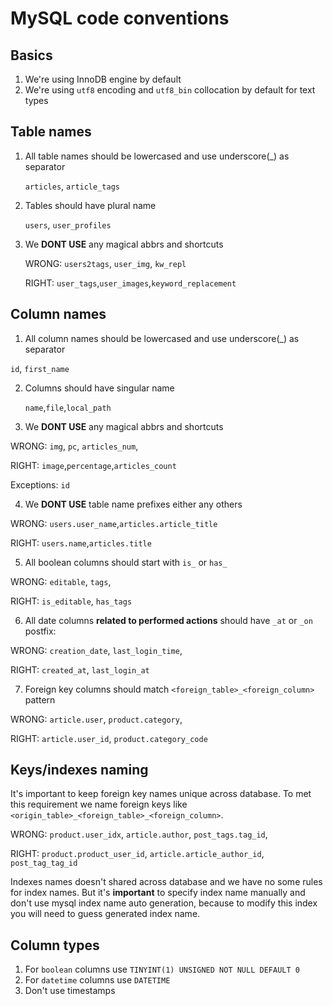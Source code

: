 # MySQL code conventions

## Basics

1. We're using InnoDB engine by default
2. We're using `utf8` encoding and `utf8_bin` collocation by default for text types

## Table names

1. All table names should be lowercased and use underscore(_) as separator

   `articles`, `article_tags`
   
2. Tables should have plural name 

   `users`, `user_profiles`
3. We __DONT USE__ any magical abbrs and shortcuts 
   
   WRONG: `users2tags`, `user_img`, `kw_repl`

   RIGHT: `user_tags`,`user_images`,`keyword_replacement`

## Column names

1. All column names should be lowercased and use underscore(_) as separator

  `id`, `first_name`
  
2. Columns should have singular name
   
   `name`,`file`,`local_path`

3. We __DONT USE__ any magical abbrs and shortcuts 

  WRONG: `img`, `pc`, `articles_num`, 
  
  RIGHT: `image`,`percentage`,`articles_count`
  
  Exceptions: `id`
  
4. We __DONT USE__ table name prefixes either any others 

  WRONG: `users.user_name`,`articles.article_title`
  
  RIGHT: `users.name`,`articles.title`
  
5. All boolean columns should start with `is_` or `has_` 
   
  WRONG: `editable`, `tags`, 

  RIGHT: `is_editable`, `has_tags`
  
6. All date columns __related to performed actions__ should have `_at` or `_on` postfix: 
  
  WRONG: `creation_date`, `last_login_time`, 
  
  RIGHT: `created_at`, `last_login_at`

7. Foreign key columns should match `<foreign_table>_<foreign_column>` pattern 

  WRONG: `article.user`, `product.category`, 
  
  RIGHT: `article.user_id`, `product.category_code`

## Keys/indexes naming

It's important to keep foreign key names unique across database. 
To met this requirement we name foreign keys like `<origin_table>_<foreign_table>_<foreign_column>`.

WRONG: `product.user_idx`, `article.author`, `post_tags.tag_id`, 

RIGHT: `product.product_user_id`, `article.article_author_id`, `post_tag_tag_id`

Indexes names doesn't shared across database and we have no some rules for index names.
But it's __important__ to specify index name manually and don't use mysql index name auto generation, because to modify this index you will need to guess generated index name.

## Column types

1. For `boolean` columns use `TINYINT(1) UNSIGNED NOT NULL DEFAULT 0`
2. For `datetime` columns use `DATETIME`
3. Don't use timestamps
